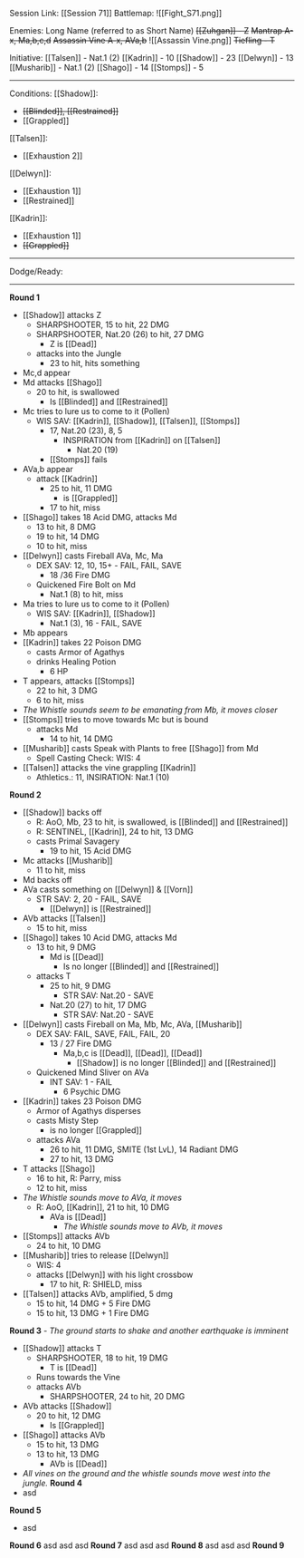Session Link:
[[Session 71]]
Battlemap:
![[Fight_S71.png]]

Enemies:
Long Name (referred to as Short Name)
~~[[Zuhgan]] - Z~~
~~Mantrap A-x, Ma,b,c,d~~
~~Assassin Vine A-x, AVa,b~~
![[Assassin Vine.png]]
~~Tiefling - T~~

Initiative:
[[Talsen]] - Nat.1 (2)
[[Kadrin]] - 10
[[Shadow]] - 23
[[Delwyn]] - 13
[[Musharib]] - Nat.1 (2)
[[Shago]] - 14
[[Stomps]] - 5

---
Conditions:
[[Shadow]]:
- ~~[[Blinded]], [[Restrained]]~~
- [[Grappled]]

[[Talsen]]:
- [[Exhaustion 2]]

[[Delwyn]]:
- [[Exhaustion 1]]
- [[Restrained]]

[[Kadrin]]:
- [[Exhaustion 1]]
- ~~[[Grappled]]~~
---
Dodge/Ready:

---
**Round 1**
- [[Shadow]] attacks Z
	- SHARPSHOOTER, 15 to hit, 22 DMG
	- SHARPSHOOTER, Nat.20 (26) to hit, 27 DMG
		- Z is [[Dead]]
	- attacks into the Jungle
		- 23 to hit, hits something
- Mc,d appear
- Md attacks [[Shago]]
	- 20 to hit, is swallowed
		- Is [[Blinded]] and [[Restrained]]
- Mc tries to lure us to come to it (Pollen)
	- WIS SAV: [[Kadrin]], [[Shadow]], [[Talsen]], [[Stomps]]
		- 17, Nat.20 (23), 8, 5
			- INSPIRATION from [[Kadrin]] on [[Talsen]]
				- Nat.20 (19)
		- [[Stomps]] fails
- AVa,b appear
	- attack [[Kadrin]]
		- 25 to hit, 11 DMG
			- is [[Grappled]]
		- 17 to hit, miss
- [[Shago]] takes 18 Acid DMG, attacks Md
	- 13 to hit, 8 DMG
	- 19 to hit, 14 DMG
	- 10 to hit, miss
- [[Delwyn]] casts Fireball AVa, Mc, Ma
	- DEX SAV: 12, 10, 15+ - FAIL, FAIL, SAVE
		- 18 /36 Fire DMG
	- Quickened Fire Bolt on Md
		- Nat.1 (8) to hit, miss
- Ma tries to lure us to come to it (Pollen)
	- WIS SAV: [[Kadrin]], [[Shadow]]
		- Nat.1 (3), 16 - FAIL, SAVE
- Mb appears
- [[Kadrin]] takes 22 Poison DMG
	- casts Armor of Agathys
	- drinks Healing Potion
		- 6 HP
- T appears, attacks [[Stomps]]
	- 22 to hit, 3 DMG
	- 6 to hit, miss
- _The Whistle sounds seem to be emanating from Mb, it moves closer_
- [[Stomps]] tries to move towards Mc but is bound
	- attacks Md
		- 14 to hit, 14 DMG
- [[Musharib]] casts Speak with Plants to free [[Shago]] from Md
	- Spell Casting Check: WIS: 4
- [[Talsen]] attacks the vine grappling [[Kadrin]]
	- Athletics.: 11, INSIRATION: Nat.1 (10)

**Round 2**
- [[Shadow]] backs off
	- R: AoO, Mb, 23 to hit, is swallowed, is [[Blinded]] and [[Restrained]]
	- R: SENTINEL, [[Kadrin]], 24 to hit, 13 DMG
	- casts Primal Savagery
		- 19 to hit, 15 Acid DMG
- Mc attacks [[Musharib]]
	- 11 to hit, miss
- Md backs off
- AVa casts something on [[Delwyn]] & [[Vorn]]
	- STR SAV: 2, 20 - FAIL, SAVE
		- [[Delwyn]] is [[Restrained]]
- AVb attacks [[Talsen]]
	- 15 to hit, miss
- [[Shago]] takes 10 Acid DMG, attacks Md
	- 13 to hit, 9 DMG 
		- Md is [[Dead]]
			- Is no longer [[Blinded]] and [[Restrained]]
	- attacks T
		- 25 to hit, 9 DMG
			- STR SAV: Nat.20 - SAVE
		- Nat.20 (27) to hit, 17 DMG
			- STR SAV: Nat.20 - SAVE
- [[Delwyn]] casts Fireball on Ma, Mb, Mc, AVa, [[Musharib]]
	- DEX SAV: FAIL, SAVE, FAIL, FAIL, 20
		- 13 / 27 Fire DMG
			- Ma,b,c is [[Dead]], [[Dead]], [[Dead]]
				- [[Shadow]] is no longer [[Blinded]] and [[Restrained]]
	- Quickened Mind Sliver on AVa
		- INT SAV: 1 - FAIL
			- 6 Psychic DMG
- [[Kadrin]] takes 23 Poison DMG
	- Armor of Agathys disperses
	- casts Misty Step
		- is no longer [[Grappled]]
	- attacks AVa
		- 26 to hit, 11 DMG, SMITE (1st LvL), 14 Radiant DMG
		- 27 to hit, 13 DMG
- T attacks [[Shago]]
	- 16 to hit, R: Parry, miss
	- 12 to hit, miss
- _The Whistle sounds move to AVa, it moves_
	- R: AoO, [[Kadrin]], 21 to hit, 10 DMG
		- AVa is [[Dead]]
			-  _The Whistle sounds move to AVb, it moves_
- [[Stomps]] attacks AVb
	- 24 to hit, 10 DMG
- [[Musharib]] tries to release [[Delwyn]]
	- WIS: 4
	- attacks [[Delwyn]] with his light crossbow
		- 17 to hit, R: SHIELD, miss
- [[Talsen]] attacks AVb, amplified, 5 dmg
	- 15 to hit, 14 DMG + 5 Fire DMG
	- 15 to hit, 13 DMG + 1 Fire DMG

**Round 3** - _The ground starts to shake and another earthquake is imminent_
- [[Shadow]] attacks T
	- SHARPSHOOTER, 18 to hit, 19 DMG
		- T is [[Dead]]
	- Runs towards the Vine
	- attacks AVb
		- SHARPSHOOTER, 24 to hit, 20 DMG
- AVb attacks [[Shadow]]
	- 20 to hit, 12 DMG
		- Is [[Grappled]]
- [[Shago]] attacks AVb
	- 15 to hit, 13 DMG 
	- 13 to hit, 13 DMG  
		- AVb is [[Dead]]
- _All vines on the ground and the whistle sounds move west into the jungle._
**Round 4**
- asd

**Round 5**
- asd

**Round 6**
asd
asd
asd
**Round 7**
asd
asd
asd
**Round 8**
asd
asd
asd
**Round 9**
